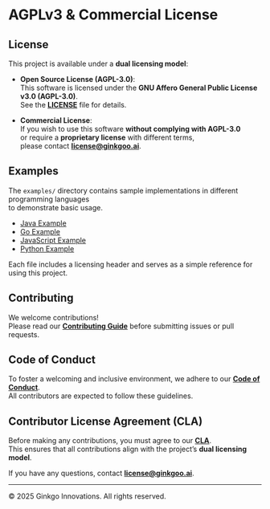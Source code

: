 # AGPLv3 & Commercial License

## License

This project is available under a **dual licensing model**:

- **Open Source License (AGPL-3.0)**:  
  This software is licensed under the **GNU Affero General Public License v3.0 (AGPL-3.0)**.  
  See the **[LICENSE](./LICENSE)** file for details.

- **Commercial License**:  
  If you wish to use this software **without complying with AGPL-3.0**  
  or require a **proprietary license** with different terms,  
  please contact **[license@ginkgoo.ai](mailto:license@ginkgoo.ai)**.

## Examples

The `examples/` directory contains sample implementations in different programming languages  
to demonstrate basic usage.

- [Java Example](examples/Example.java)
- [Go Example](examples/example.go)
- [JavaScript Example](examples/example.js)
- [Python Example](examples/example.py)

Each file includes a licensing header and serves as a simple reference for using this project.

## Contributing

We welcome contributions!  
Please read our **[Contributing Guide](./CONTRIBUTING.md)** before submitting issues or pull requests.

## Code of Conduct

To foster a welcoming and inclusive environment, we adhere to our **[Code of Conduct](./CODE_OF_CONDUCT.md)**.  
All contributors are expected to follow these guidelines.

## Contributor License Agreement (CLA)

Before making any contributions, you must agree to our **[CLA](./CLA.md)**.  
This ensures that all contributions align with the project’s **dual licensing model**.

If you have any questions, contact **[license@ginkgoo.ai](mailto:license@ginkgoo.ai)**.

---

© 2025 Ginkgo Innovations. All rights reserved.